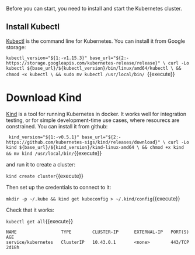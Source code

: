 Before you can start, you need to install and start the Kubernetes cluster.

## Install Kubectl

[Kubectl](https://github.com/kubernetes/kubectl) is the command line for Kubernetes. You can install it from Google storage:

`kubectl_version="${1:-v1.15.3}" base_url="${2:-https://storage.googleapis.com/kubernetes-release/release}" \
curl -Lo kubectl ${base_url}/${kubectl_version}/bin/linux/amd64/kubectl \
&& chmod +x kubectl \
&& sudo mv kubectl /usr/local/bin/
`{{execute}}

# Download Kind

[Kind](https://github.com/kubernetes-sigs/kind) is a tool for running Kubernetes in docker. It works well for integration testing, or for simple development-time use cases, where resourecs are constrained. You can install it from github:

`
kind_version="${1:-v0.5.1}" base_url="${2:-https://github.com/kubernetes-sigs/kind/releases/download}" \
curl -Lo kind ${base_url}/${kind_version}/kind-linux-amd64 \
&& chmod +x kind
&& mv kind /usr/local/bin/`{{execute}}

and run it to create a cluster:

`kind create cluster`{{execute}}

Then set up the credentials to connect to it:

`mkdir -p ~/.kube && kind get kubeconfig > ~/.kind/config`{{execute}}

Check that it works:

`kubectl get all`{{execute}}

```
NAME                 TYPE        CLUSTER-IP      EXTERNAL-IP   PORT(S)    AGE
service/kubernetes   ClusterIP   10.43.0.1       <none>        443/TCP    2d18h
```
